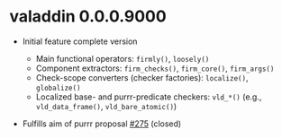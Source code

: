 # valaddin 0.0.0.9000

* Initial feature complete version
    * Main functional operators: `firmly()`, `loosely()`
    * Component extractors: `firm_checks()`, `firm_core()`, `firm_args()`
    * Check-scope converters (checker factories): `localize()`, `globalize()`
    * Localized base- and purrr-predicate checkers: `vld_*()` (e.g., `vld_data_frame()`, `vld_bare_atomic()`)

* Fulfills aim of purrr proposal
[#275](https://github.com/hadley/purrr/issues/275) (closed)
